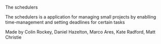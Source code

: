 The schedulers

The schedulers is a application for managing small projects by enablling time-management and setting deadlines for certain tasks

Made by Colin Rockey, Daniel Hazelton, Marco Ares, Kate Radford, Matt Christie
